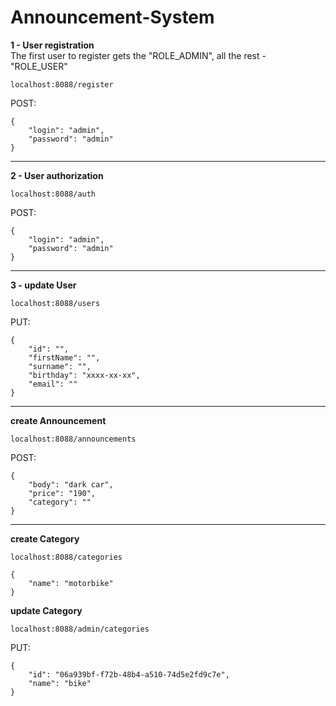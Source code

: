 # Announcement-System
**1 - User registration**  
The first user to register gets the "ROLE_ADMIN", all the rest - "ROLE_USER"  

    localhost:8088/register
 POST:

    {
        "login": "admin",
        "password": "admin"
    }
-----------------------------------------------------------------------------
**2 - User authorization**

    localhost:8088/auth
POST:

    {
        "login": "admin",
        "password": "admin"
    }
-----------------------------------------------------------------------------
**3 - update User**

    localhost:8088/users
PUT:

    {
        "id": "",
        "firstName": "",
        "surname": "",
        "birthday": "xxxx-xx-xx",
        "email": ""
    }
-----------------------------------------------------------------------------
**create Announcement**

    localhost:8088/announcements
POST:

    {
        "body": "dark car",
        "price": "190",
        "category": ""
    }
-----------------------------------------------------------------------------
**create Category**

    localhost:8088/categories

    {
        "name": "motorbike"
    }

**update Category**  
  
    localhost:8088/admin/categories  
PUT:

    {
        "id": "06a939bf-f72b-48b4-a510-74d5e2fd9c7e",
        "name": "bike"
    }